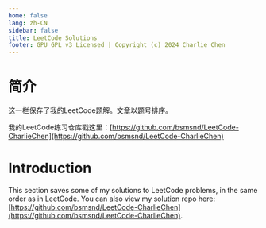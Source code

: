 ```yaml
---
home: false
lang: zh-CN
sidebar: false
title: LeetCode Solutions
footer: GPU GPL v3 Licensed | Copyright (c) 2024 Charlie Chen
---
```

# 简介

这一栏保存了我的LeetCode题解。文章以题号排序。

我的LeetCode练习仓库戳这里：[https://github.com/bsmsnd/LeetCode-CharlieChen](https://github.com/bsmsnd/LeetCode-CharlieChen)

# Introduction

This section saves some of my solutions to LeetCode problems, in the same order as in LeetCode. You can also view my solution repo here: [https://github.com/bsmsnd/LeetCode-CharlieChen](https://github.com/bsmsnd/LeetCode-CharlieChen).